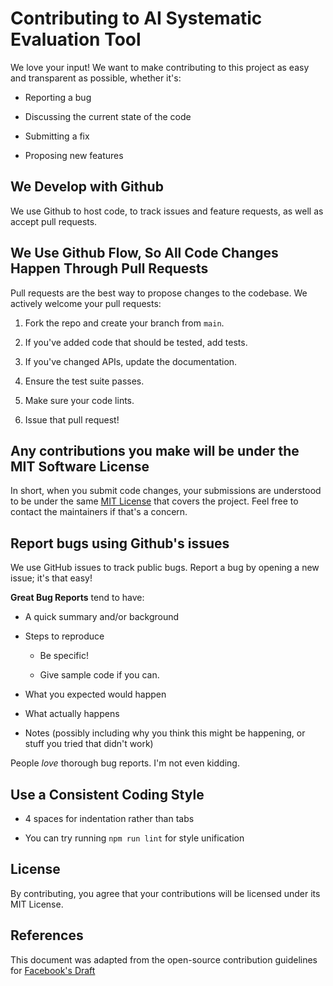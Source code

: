 # Contributing to AI Systematic Evaluation Tool

We love your input! We want to make contributing to this project as easy and transparent as possible, whether it's:

- Reporting a bug

- Discussing the current state of the code

- Submitting a fix

- Proposing new features

## We Develop with Github

We use Github to host code, to track issues and feature requests, as well as accept pull requests.

## We Use Github Flow, So All Code Changes Happen Through Pull Requests

Pull requests are the best way to propose changes to the codebase. We actively welcome your pull requests:

1. Fork the repo and create your branch from `main`.

2. If you've added code that should be tested, add tests.

3. If you've changed APIs, update the documentation.

4. Ensure the test suite passes.

5. Make sure your code lints.

6. Issue that pull request!

## Any contributions you make will be under the MIT Software License

In short, when you submit code changes, your submissions are understood to be under the same [MIT License](LICENSE) that covers the project. Feel free to contact the maintainers if that's a concern.

## Report bugs using Github's issues

We use GitHub issues to track public bugs. Report a bug by opening a new issue; it's that easy!

**Great Bug Reports** tend to have:

- A quick summary and/or background

- Steps to reproduce

  - Be specific!

  - Give sample code if you can.

- What you expected would happen

- What actually happens

- Notes (possibly including why you think this might be happening, or stuff you tried that didn't work)

People *love* thorough bug reports. I'm not even kidding.

## Use a Consistent Coding Style

* 4 spaces for indentation rather than tabs

* You can try running `npm run lint` for style unification

## License

By contributing, you agree that your contributions will be licensed under its MIT License.

## References

This document was adapted from the open-source contribution guidelines for [Facebook's Draft](https://github.com/facebook/draft-js)

